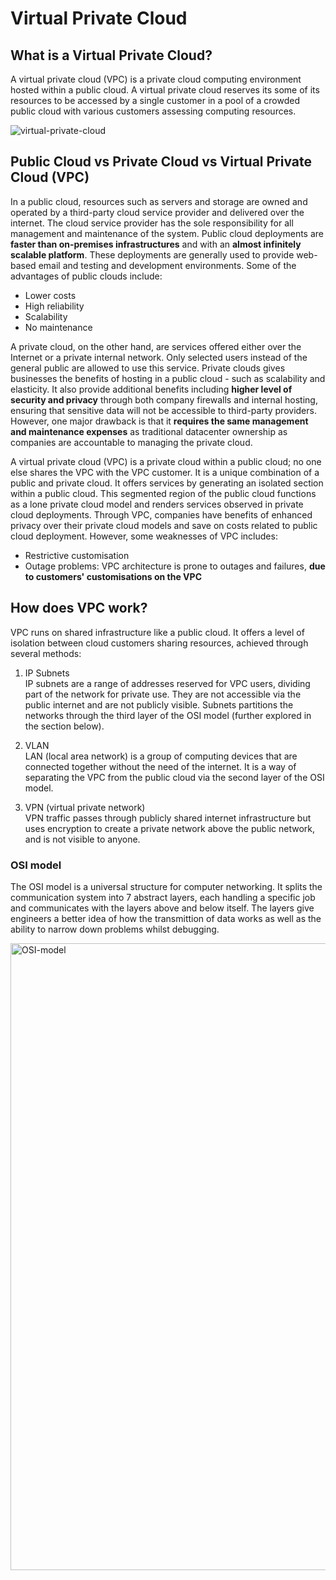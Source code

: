 # Virtual Private Cloud

## What is a Virtual Private Cloud?
A virtual private cloud (VPC) is a private cloud computing environment hosted within a public cloud. A virtual private cloud reserves its some of its resources to be accessed by a single customer in a pool of a crowded public cloud with various customers assessing computing resources. 

![virtual-private-cloud](https://github.com/yiwei-chay/networking-notes/assets/146081571/f985e0df-df1f-493a-920b-7e722fae6165)

## Public Cloud vs Private Cloud vs Virtual Private Cloud (VPC)
In a public cloud, resources such as servers and storage are owned and operated by a third-party cloud service provider and delivered over the internet. The cloud service provider has the sole responsibility for all management and maintenance of the system. Public cloud deployments are **faster than on-premises infrastructures** and with an **almost infinitely scalable platform**. These deployments are generally used to provide web-based email and testing and development environments. Some of the advantages of public clouds include:
- Lower costs
- High reliability
- Scalability
- No maintenance

A private cloud, on the other hand, are services offered either over the Internet or a private internal network. Only selected users instead of the general public are allowed to use this service. Private clouds gives businesses the benefits of hosting in a public cloud - such as scalability and elasticity. It also provide additional benefits including **higher level of security and privacy** through both company firewalls and internal hosting, ensuring that sensitive data will not be accessible to third-party providers. However, one major drawback is that it **requires the same management and maintenance expenses** as traditional datacenter ownership as companies are accountable to managing the private cloud. 

A virtual private cloud (VPC) is a private cloud within a public cloud; no one else shares the VPC with the VPC customer. It is a unique combination of a public and private cloud. It offers services by generating an isolated section within a public cloud. This segmented region of the public cloud functions as a lone private cloud model and renders services observed in private cloud deployments. Through VPC, companies have benefits of enhanced privacy over their private cloud models and save on costs related to public cloud deployment. However, some weaknesses of VPC includes:
- Restrictive customisation
- Outage problems: VPC architecture is prone to outages and failures, **due to customers' customisations on the VPC**

## How does VPC work?
VPC runs on shared infrastructure like a public cloud. It offers a level of isolation between cloud customers sharing resources, achieved through several methods:
1. IP Subnets  
IP subnets are a range of addresses reserved for VPC users, dividing part of the network for private use. They are not accessible via the public internet and are not publicly visible. Subnets partitions the networks through the third layer of the OSI model (further explored in the section below).

2. VLAN  
LAN (local area network) is a group of computing devices that are connected together without the need of the internet. It is a way of separating the VPC from the public cloud via the second layer of the OSI model.

3. VPN (virtual private network)  
VPN traffic passes through publicly shared internet infrastructure but uses encryption to create a private network above the public network, and is not visible to anyone.

### OSI model
The OSI model is a universal structure for computer networking. It splits the communication system into 7 abstract layers, each handling a specific job and communicates with the layers above and below itself. The layers give engineers a better idea of how the transmittion of data works as well as the ability to narrow down problems whilst debugging. 

<img width="1003" alt="OSI-model" src="https://github.com/yiwei-chay/networking-notes/assets/146081571/f8fdbdee-97a5-48e9-a0a0-1c7054b6ca59">


